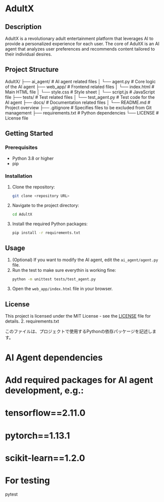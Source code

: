 # AdultX

## Description

AdultX is a revolutionary adult entertainment platform that leverages AI to provide a personalized experience for each user. The core of AdultX is an AI agent that analyzes user preferences and recommends content tailored to their individual desires.

## Project Structure

AdultX/
├── ai_agent/              # AI agent related files
│   └── agent.py           # Core logic of the AI agent
├── web_app/               # Frontend related files
│   └── index.html         # Main HTML file
│   └── style.css          # Style sheet
│   └── script.js          # JavaScript file
├── tests/                 # Test related files
│   └── test_agent.py      # Test code for the AI agent
├── docs/                  # Documentation related files
│   └── README.md          # Project overview
├── .gitignore             # Specifies files to be excluded from Git management
├── requirements.txt       # Python dependencies
└── LICENSE                # License file


## Getting Started

### Prerequisites

*   Python 3.8 or higher
*   pip

### Installation

1.  Clone the repository:

    ```bash
    git clone <repository URL>
    ```

2.  Navigate to the project directory:

    ```bash
    cd AdultX
    ```

3.  Install the required Python packages:

    ```bash
    pip install -r requirements.txt
    ```

## Usage

1.  (Optional) If you want to modify the AI agent, edit the `ai_agent/agent.py` file.
2.  Run the test to make sure everythin is working fine:
    ```bash
    python -m unittest tests/test_agent.py
    ```
3.  Open the `web_app/index.html` file in your browser.

## License

This project is licensed under the MIT License - see the [LICENSE](LICENSE) file for details.
2. requirements.txt

このファイルは、プロジェクトで使用するPythonの依存パッケージを記述します。

# AI Agent dependencies
# Add required packages for AI agent development, e.g.:
# tensorflow==2.11.0
# pytorch==1.13.1
# scikit-learn==1.2.0

# For testing
pytest

